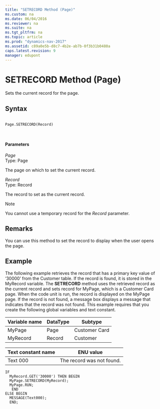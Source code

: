 ```yaml
---
title: "SETRECORD Method (Page)"
ms.custom: na
ms.date: 06/04/2016
ms.reviewer: na
ms.suite: na
ms.tgt_pltfrm: na
ms.topic: article
ms.prod: "dynamics-nav-2017"
ms.assetid: c89a0e5b-d8c7-4b2e-ab7b-0f3b31b0480a
caps.latest.revision: 9
manager: edupont
---
```

# SETRECORD Method (Page)
Sets the current record for the page.  
  
## Syntax  
  
```vb  
  
Page.SETRECORD(Record)  
```  
  
```c#  
  
```  
  
#### Parameters  
 *Page*  
 Type: Page  
  
 The page on which to set the current record.  
  
 *Record*  
 Type: Record  
  
 The record to set as the current record.  
  
> [!NOTE]  
>  You cannot use a temporary record for the *Record* parameter.  
  
## Remarks  
 You can use this method to set the record to display when the user opens the page.  
  
## Example  
 The following example retrieves the record that has a primary key value of ‘30000’ from the Customer table. If the record is found, it is stored in the MyRecord variable. The **SETRECORD** method uses the retrieved record as the current record and sets record for MyPage, which is a Customer Card page. When the code unit is run, the record is displayed on the MyPage page. If the record is not found, a message box displays a message that indicates that the record was not found. This example requires that you create the following global variables and text constant.  
  
|Variable name|DataType|Subtype|  
|-------------------|--------------|-------------|  
|MyPage|Page|Customer Card|  
|MyRecord|Record|Customer|  
  
|Text constant name|ENU value|  
|------------------------|---------------|  
|Text 000|The record was not found.|  
  
```  
IF  
  MyRecord.GET('30000') THEN BEGIN  
  MyPage.SETRECORD(MyRecord);  
  MyPage.RUN;  
   END  
ELSE BEGIN  
  MESSAGE(Text000);  
  END;  
```